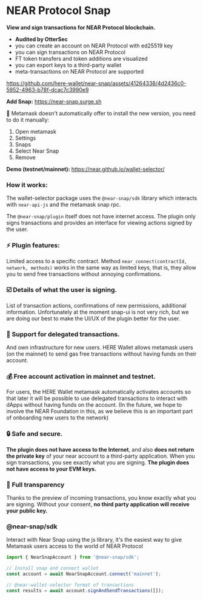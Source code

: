 # NEAR Protocol Snap

**View and sign transactions for NEAR Protocol blockchain.**

- **Audited by OtterSec**
- you can create an account on NEAR Protocol with ed25519 key
- you can sign transactions on NEAR Protocol
- FT token transfers and token additions are visualized
- you can export keys to a third-party wallet
- meta-transactions on NEAR Protocol are supported

https://github.com/here-wallet/near-snap/assets/41264338/4d2436c0-5952-4963-b78f-dcac7c3990e9

**Add Snap:** https://near-snap.surge.sh

🔄 Metamask doesn't automatically offer to install the new version, you need to do it manually:

1. Open metamask
2. Settings
3. Snaps
4. Select Near Snap
5. Remove

**Demo (testnet/mainnet):** https://near.github.io/wallet-selector/

### How it works:

The wallet-selector package uses the `@near-snap/sdk` library which interacts with `near-api-js` and the metamask snap rpc.

The `@near-snap/plugin` itself does not have internet access. The plugin only signs transactions and provides an interface for viewing actions signed by the user.

### ⚡️ Plugin features:

Limited access to a specific contract.
Method `near_connect(contractId, network, methods)` works in the same way as limited keys, that is, they allow you to send free transactions without annoying confirmations.

### ☑️ Details of what the user is signing.

List of transaction actions, confirmations of new permissions, additional information. Unfortunately at the moment snap-ui is not very rich, but we are doing our best to make the UI/UX of the plugin better for the user.

### 🤝 Support for delegated transactions.

And own infrastructure for new users. HERE Wallet allows metamask users (on the mainnet) to send gas free transactions without having funds on their account.

### 💰 Free account activation in mainnet and testnet.

For users, the HERE Wallet metamask automatically activates accounts so that later it will be possible to use delegated transactions to interact with dApps without having funds on the account. (In the future, we hope to involve the NEAR Foundation in this, as we believe this is an important part of onboarding new users to the network)

### 🔒 Safe and secure.

**The plugin does not have access to the Internet**, and also **does not return the private key** of your near account to a third-party application.
When you sign transactions, you see exactly what you are signing. **The plugin does not have access to your EVM keys.**

### 👀 Full transparency

Thanks to the preview of incoming transactions, you know exactly what you are signing. Without your consent, **no third party application will receive your public key.**

### @near-snap/sdk

Interact with Near Snap using the js library, it's the easiest way to give Metamask users access to the world of NEAR Protocol

```ts
import { NearSnapAccount } from '@near-snap/sdk';

// Install snap and connect wallet
const account = await NearSnapAccount.connect('mainnet');

// @near-wallet-selector format of transactions
const results = await account.signAndSendTransactions([]);
```
